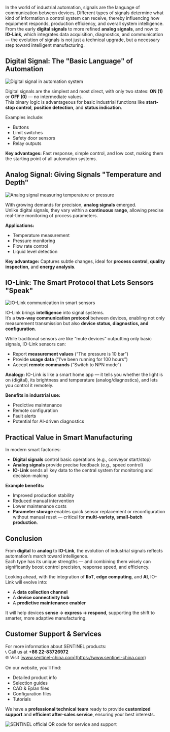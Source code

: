 In the world of industrial automation, signals are the language of communication between devices.
Different types of signals determine what kind of information a control system can receive, thereby influencing how equipment responds, production efficiency, and overall system intelligence.  
From the early **digital signals** to more refined **analog signals**, and now to **IO-Link**, which integrates data acquisition, diagnostics, and communication — the evolution of signals is not just a technical upgrade, but a necessary step toward intelligent manufacturing.

## Digital Signal: The "Basic Language" of Automation

![Digital signal in automation system](http://image.sentinel-china.com/202505152300533.png)

Digital signals are the simplest and most direct, with only two states: **ON (1)** or **OFF (0)** — no intermediate values.  
This binary logic is advantageous for basic industrial functions like **start-stop control**, **position detection**, and **status indication**.

Examples include:
- Buttons
- Limit switches
- Safety door sensors
- Relay outputs

**Key advantages:** Fast response, simple control, and low cost, making them the starting point of all automation systems.

## Analog Signal: Giving Signals "Temperature and Depth"

![Analog signal measuring temperature or pressure](http://image.sentinel-china.com/202505152300338.png)

With growing demands for precision, **analog signals** emerged.  
Unlike digital signals, they vary within a **continuous range**, allowing precise real-time monitoring of process parameters.

**Applications:**
- Temperature measurement
- Pressure monitoring
- Flow rate control
- Liquid level detection

**Key advantage:** Captures subtle changes, ideal for **process control**, **quality inspection**, and **energy analysis**.

## IO-Link: The Smart Protocol that Lets Sensors "Speak"

![IO-Link communication in smart sensors](http://image.sentinel-china.com/202505152315992.png)

IO-Link brings **intelligence** into signal systems.  
It’s a **two-way communication protocol** between devices, enabling not only measurement transmission but also **device status, diagnostics, and configuration**.

While traditional sensors are like “mute devices” outputting only basic signals, IO-Link sensors can:
- Report **measurement values** (“The pressure is 10 bar”)
- Provide **usage data** (“I’ve been running for 100 hours”)
- Accept **remote commands** (“Switch to NPN mode”)

**Analogy:** IO-Link is like a smart home app — it tells you whether the light is on (digital), its brightness and temperature (analog/diagnostics), and lets you control it remotely.

**Benefits in industrial use:**
- Predictive maintenance
- Remote configuration
- Fault alerts
- Potential for AI-driven diagnostics

## Practical Value in Smart Manufacturing

In modern smart factories:
- **Digital signals** control basic operations (e.g., conveyor start/stop)
- **Analog signals** provide precise feedback (e.g., speed control)
- **IO-Link** sends all key data to the central system for monitoring and decision-making

**Example benefits:**
- Improved production stability
- Reduced manual intervention
- Lower maintenance costs
- **Parameter storage** enables quick sensor replacement or reconfiguration without manual reset — critical for **multi-variety, small-batch production**.

## Conclusion

From **digital** to **analog** to **IO-Link**, the evolution of industrial signals reflects automation’s march toward intelligence.  
Each type has its unique strengths — and combining them wisely can significantly boost control precision, response speed, and efficiency.

Looking ahead, with the integration of **IIoT**, **edge computing**, and **AI**, IO-Link will evolve into:
- A **data collection channel**
- A **device connectivity hub**
- A **predictive maintenance enabler**

It will help devices **sense → express → respond**, supporting the shift to smarter, more adaptive manufacturing.

## Customer Support & Services

For more information about SENTINEL products:  
📞 Call us at **+86 22-83726972**  
🌐 Visit [www.sentinel-china.com](https://www.sentinel-china.com)

On our website, you’ll find:
- Detailed product info
- Selection guides
- CAD & Eplan files
- Configuration files
- Tutorials

We have a **professional technical team** ready to provide **customized support** and **efficient after-sales service**, ensuring your best interests.

![SENTINEL official QR code for service and support](https://image.sentinel-china.com/2024-08-24-%E5%AE%98%E6%96%B9%E4%BA%8C%E7%BB%B4%E7%A0%81%E5%90%88%E9%9B%86.png)
